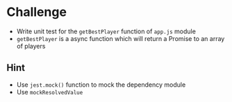 # Challenge

- Write unit test for the `getBestPlayer` function of `app.js` module
- `getBestPlayer` is a async function which will return a Promise to an array of players

## Hint

- Use `jest.mock()` function to mock the dependency module
- Use `mockResolvedValue`